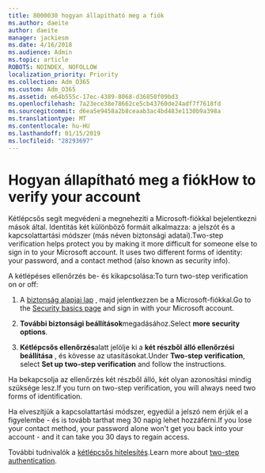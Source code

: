 ```yaml
---
title: 8000030 hogyan állapítható meg a fiók
ms.author: daeite
author: daeite
manager: jackiesm
ms.date: 4/16/2018
ms.audience: Admin
ms.topic: article
ROBOTS: NOINDEX, NOFOLLOW
localization_priority: Priority
ms.collection: Adm_O365
ms.custom: Adm_O365
ms.assetid: e64b555c-17ec-4389-8068-d36850f09bd3
ms.openlocfilehash: 7a23ece38e78662ce5cb43760de24adf7f7618fd
ms.sourcegitcommit: d6ea5e9458a2b8ceaab3ac4bd483e1130b9a398a
ms.translationtype: MT
ms.contentlocale: hu-HU
ms.lasthandoff: 01/15/2019
ms.locfileid: "28293697"
---
```

# <a name="how-to-verify-your-account"></a><span data-ttu-id="13f94-102">Hogyan állapítható meg a fiók</span><span class="sxs-lookup"><span data-stu-id="13f94-102">How to verify your account</span></span>

<span data-ttu-id="13f94-p101">Kétlépcsős segít megvédeni a megnehezíti a Microsoft-fiókkal bejelentkezni mások által. Identitás két különböző formáit alkalmazza: a jelszót és a kapcsolattartási módszer (más néven biztonsági adatai).</span><span class="sxs-lookup"><span data-stu-id="13f94-p101">Two-step verification helps protect you by making it more difficult for someone else to sign in to your Microsoft account. It uses two different forms of identity: your password, and a contact method (also known as security info).</span></span> 
  
<span data-ttu-id="13f94-105">A kétlépéses ellenőrzés be- és kikapcsolása:</span><span class="sxs-lookup"><span data-stu-id="13f94-105">To turn two-step verification on or off:</span></span>
  
1. <span data-ttu-id="13f94-106">A [biztonság alapjai lap](https://go.microsoft.com/fwlink/?linkid=842325) , majd jelentkezzen be a Microsoft-fiókkal.</span><span class="sxs-lookup"><span data-stu-id="13f94-106">Go to the [Security basics page](https://go.microsoft.com/fwlink/?linkid=842325) and sign in with your Microsoft account.</span></span> 
    
2. <span data-ttu-id="13f94-107">**További biztonsági beállítások**megadásához.</span><span class="sxs-lookup"><span data-stu-id="13f94-107">Select **more security options**.</span></span> 
    
3. <span data-ttu-id="13f94-108">**Kétlépcsős ellenőrzés**alatt jelölje ki a **két részből álló ellenőrzési beállítása** , és kövesse az utasításokat.</span><span class="sxs-lookup"><span data-stu-id="13f94-108">Under **Two-step verification**, select **Set up two-step verification** and follow the instructions.</span></span> 
    
<span data-ttu-id="13f94-109">Ha bekapcsolja az ellenőrzés két részből álló, két olyan azonosítási mindig szüksége lesz.</span><span class="sxs-lookup"><span data-stu-id="13f94-109">If you turn on two-step verification, you will always need two forms of identification.</span></span>
  
<span data-ttu-id="13f94-110">Ha elveszítjük a kapcsolattartási módszer, egyedül a jelszó nem érjük el a figyelembe - és is tovább tarthat meg 30 napig lehet hozzáférni.</span><span class="sxs-lookup"><span data-stu-id="13f94-110">If you lose your contact method, your password alone won't get you back into your account - and it can take you 30 days to regain access.</span></span> 
  
<span data-ttu-id="13f94-111">További tudnivalók a [kétlépcsős hitelesítés](https://go.microsoft.com/fwlink/?linkid=872270).</span><span class="sxs-lookup"><span data-stu-id="13f94-111">Learn more about [two-step authentication](https://go.microsoft.com/fwlink/?linkid=872270).</span></span>
  

